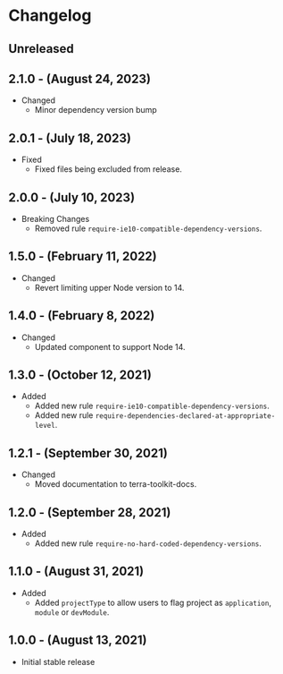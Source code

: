 # Changelog

## Unreleased

## 2.1.0 - (August 24, 2023)

* Changed
  * Minor dependency version bump

## 2.0.1 - (July 18, 2023)

* Fixed 
  * Fixed files being excluded from release.

## 2.0.0 - (July 10, 2023)

* Breaking Changes
  * Removed rule `require-ie10-compatible-dependency-versions`.

## 1.5.0 - (February 11, 2022)

* Changed
  * Revert limiting upper Node version to 14.

## 1.4.0 - (February 8, 2022)

* Changed
  * Updated component to support Node 14.
  
## 1.3.0 - (October 12, 2021)

* Added
  * Added new rule `require-ie10-compatible-dependency-versions`.
  * Added new rule `require-dependencies-declared-at-appropriate-level`.

## 1.2.1 - (September 30, 2021)

* Changed
  * Moved documentation to terra-toolkit-docs.

## 1.2.0 - (September 28, 2021)

* Added
  * Added new rule `require-no-hard-coded-dependency-versions`.

## 1.1.0 - (August 31, 2021)

* Added
  * Added `projectType` to allow users to flag project as `application`, `module` or `devModule`.

## 1.0.0 - (August 13, 2021)

* Initial stable release
